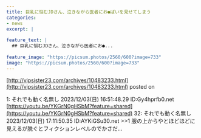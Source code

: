 ```yaml
---
title: 巨乳に悩むJDさん、泣きながら医者にお●ぱいを見せてしまう
categories:
- news
excerpt: |
  
feature_text: |
  ## 巨乳に悩むJDさん、泣きながら医者にお●...
  
feature_image: "https://picsum.photos/2560/600?image=733"
image: "https://picsum.photos/2560/600?image=733"
---
```


[http://vipsister23.com/archives/10483233.html](http://vipsister23.com/archives/10483233.html)
posted on 

<!--more-->

1: それでも動く名無し 2023/12/03(日) 16:51:48.29 ID:Gy4hprfb0.net [https://youtu.be/YKGrN0gHSbM?feature=shared](https://youtu.be/YKGrN0gHSbM?feature=shared) 32: それでも動く名無し 2023/12/03(日) 17:11:50.35 ID:AYKiGSu30.net &gt;&gt;1 服の上からやとほどほどに見えるが脱ぐとフィクションレベルのでかさだ...
